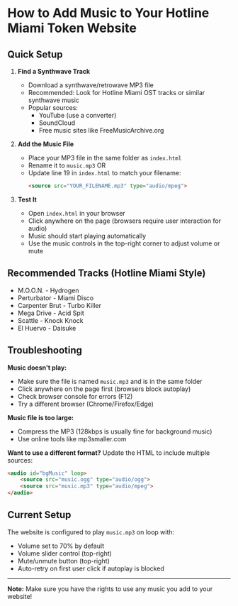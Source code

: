 # How to Add Music to Your Hotline Miami Token Website

## Quick Setup

1. **Find a Synthwave Track**
   - Download a synthwave/retrowave MP3 file
   - Recommended: Look for Hotline Miami OST tracks or similar synthwave music
   - Popular sources:
     - YouTube (use a converter)
     - SoundCloud
     - Free music sites like FreeMusicArchive.org

2. **Add the Music File**
   - Place your MP3 file in the same folder as `index.html`
   - Rename it to `music.mp3` OR
   - Update line 19 in `index.html` to match your filename:
     ```html
     <source src="YOUR_FILENAME.mp3" type="audio/mpeg">
     ```

3. **Test It**
   - Open `index.html` in your browser
   - Click anywhere on the page (browsers require user interaction for audio)
   - Music should start playing automatically
   - Use the music controls in the top-right corner to adjust volume or mute

## Recommended Tracks (Hotline Miami Style)

- M.O.O.N. - Hydrogen
- Perturbator - Miami Disco
- Carpenter Brut - Turbo Killer
- Mega Drive - Acid Spit
- Scattle - Knock Knock
- El Huervo - Daisuke

## Troubleshooting

**Music doesn't play:**
- Make sure the file is named `music.mp3` and is in the same folder
- Click anywhere on the page first (browsers block autoplay)
- Check browser console for errors (F12)
- Try a different browser (Chrome/Firefox/Edge)

**Music file is too large:**
- Compress the MP3 (128kbps is usually fine for background music)
- Use online tools like mp3smaller.com

**Want to use a different format?**
Update the HTML to include multiple sources:
```html
<audio id="bgMusic" loop>
    <source src="music.ogg" type="audio/ogg">
    <source src="music.mp3" type="audio/mpeg">
</audio>
```

## Current Setup

The website is configured to play `music.mp3` on loop with:
- Volume set to 70% by default
- Volume slider control (top-right)
- Mute/unmute button (top-right)
- Auto-retry on first user click if autoplay is blocked

---

**Note:** Make sure you have the rights to use any music you add to your website!
